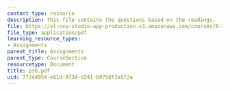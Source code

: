 ```yaml
---
content_type: resource
description: This file contains the questions based on the readings.
file: https://ol-ocw-studio-app-production.s3.amazonaws.com/courses/6-763-applied-superconductivity-fall-2005/77244954e61d9734d241b9758f3a5f2a_ps6.pdf
file_type: application/pdf
learning_resource_types:
- Assignments
parent_title: Assignments
parent_type: CourseSection
resourcetype: Document
title: ps6.pdf
uid: 77244954-e61d-9734-d241-b9758f3a5f2a
---
```


